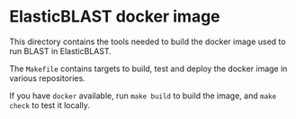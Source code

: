 # ElasticBLAST docker image

This directory contains the tools needed to build the docker image used to
run BLAST in ElasticBLAST.

The `Makefile` contains targets to build, test and deploy the docker image in
various repositories.

If you have `docker` available, run `make build` to build the image, and `make
check` to test it locally.
